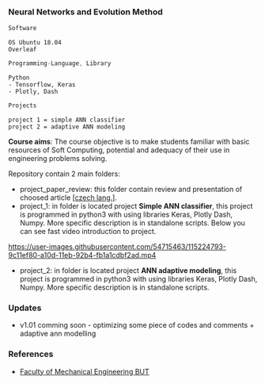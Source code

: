 ### Neural Networks and Evolution Method
```javascript
Software
```
```
OS Ubuntu 18.04
Overleaf
```
```javascript
Programming-Language, Library
```
```
Python
- Tensorflow, Keras
- Plotly, Dash
```
```javascript
Projects
```
```
project 1 = simple ANN classifier
project 2 = adaptive ANN modeling
```
**Course aims**: The course objective is to make students familiar with basic resources of Soft Computing, potential and adequacy of their use in engineering problems solving.

Repository contain 2 main folders:  
* project_paper_review: this folder contain review and presentation of choosed article [[czech lang.]](https://en.wikipedia.org/wiki/Czech_language).
* project_1: in folder is located project **Simple ANN classifier**, this project is programmed in python3 with using libraries Keras, Plotly Dash, Numpy. More specific description is in standalone scripts. Below you can see fast video introduction to project.

https://user-images.githubusercontent.com/54715463/115224793-9c11ef80-a10d-11eb-92b4-fb1a1cdbf2ad.mp4

* project_2: in folder is located project **ANN adaptive modeling**, this project is programmed in python3 with using libraries Keras, Plotly Dash, Numpy. More specific description is in standalone scripts.

### Updates
* v1.01 comming soon - optimizing some piece of codes and comments + adaptive ann modelling  

### References
* [Faculty of Mechanical Engineering BUT](https://www.fme.vutbr.cz/en)
